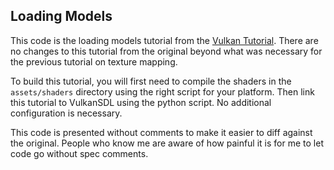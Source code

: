 Loading Models
--------

This code is the loading models tutorial from the 
[Vulkan Tutorial](https://vulkan-tutorial.com). There are no changes to this 
tutorial from the original beyond what was necessary for the previous tutorial
on texture mapping.

To build this tutorial, you will first need to compile the shaders in the
`assets/shaders` directory using the right script for your platform. Then
link this tutorial to VulkanSDL using the python script. No additional
configuration is necessary.

This code is presented without comments to make it easier to diff against the 
original.  People who know me are aware of how painful it is for me to let code 
go without spec comments.
